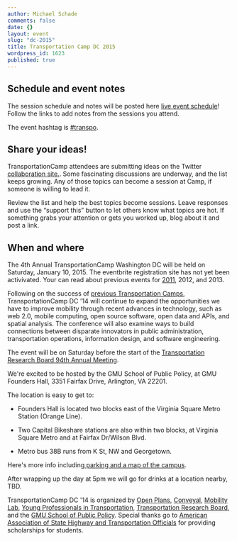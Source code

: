 ```yaml
---
author: Michael Schade
comments: false
date: {}
layout: event
slug: "dc-2015"
title: Transportation Camp DC 2015
wordpress_id: 1623
published: true
---
```


## Schedule and event notes
The session schedule and notes will be posted here [live event schedule](https://docs.google.com/document/d/1Red8OH09U0wJOIBjZXsJeB3xLbmi0kJJkqKYOweQbM0/edit?usp=sharing)! Follow the links to add notes from the sessions you attend.

The event hashtag is [#transpo](https://twitter.com/search?q=%23transpo&src=typd&f=realtime).

## Share your ideas!
TransportationCamp attendees are submitting ideas on the Twitter [collaboration site.](http://ideas.transportationcamp.org). Some fascinating discussions are underway, and the list keeps growing. Any of those topics can become a session at Camp, if someone is willing to lead it.

Review the list and help the best topics become sessions. Leave responses and use the “support this” button to let others know what topics are hot. If something grabs your attention or gets you worked up, blog about it and post a link.

## When and where
The 4th Annual TransportationCamp Washington DC will be held on Saturday, January 10, 2015. The eventbrite registration site has not yet been activivated. Your can read about previous events for [2011](http://transportationcamp.org/events/dc/), 2012, and 2013.

Following on the success of [previous Transportation Camps](http://transportationcamp.org/dc/), TransportationCamp DC '14 will continue to expand the opportunities we have to improve mobility through recent advances in technology, such as web 2.0, mobile computing, open source software, open data and APIs, and spatial analysis. The conference will also examine ways to build connections between disparate innovators in public administration, transportation operations, information design, and software engineering.


The event will be on Saturday before the start of the [Transportation Research Board 94th Annual Meeting](http://www.trb.org/AnnualMeeting2015/AnnualMeeting2015.aspx).

We're excited to be hosted by the GMU School of Public Policy, at GMU Founders Hall, 3351 Fairfax Drive, Arlington, VA 22201.

The location is easy to get to:




  * Founders Hall is located two blocks east of the Virginia Square Metro Station (Orange Line).


  * Two Capital Bikeshare stations are also within two blocks, at Virginia Square Metro and at Fairfax Dr/Wilson Blvd.


  * Metro bus 38B runs from K St, NW and Georgetown.


Here's more info including[ parking and a map of the campus](http://info.gmu.edu/Maps/ArlingtonMap12.pdf).

After wrapping up the day at 5pm we will go for drinks at a location nearby, TBD.

TransportationCamp DC '14 is organized by [Open Plans](http://openplans.org/), [Conveyal](http://www.conveyal.com/), [Mobility Lab](http://mobilitylab.org/), [Young Professionals in Transportation](http://yptransportation.org/), [Transportation Research Board](http://www.trb.org/Main/Home.aspx), and the [GMU School of Public Policy](http://policy.gmu.edu/). Special thanks go to [American Association of State Highway and Transportation Officials](http://www.transportation.org/Pages/default.aspx) for providing scholarships for students.
